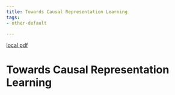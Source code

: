 ```yaml
---
title: Towards Causal Representation Learning
tags:
- other-default

---
```


[local pdf](../../../pdfs/Towards%20Causal%20Representation%20Learning.pdf)

# Towards Causal Representation Learning

